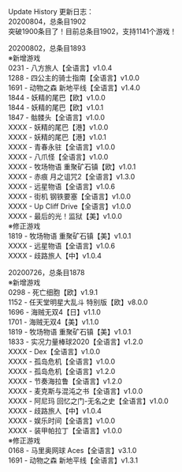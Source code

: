 Update History 更新日志：  
20200804，总条目1902  
突破1900条目了！目前总条目1902，支持1141个游戏！

20200802，总条目1893  
※新增游戏  
0231 - 八方旅人【全语言】v1.0.4  
1288 - 四公主的骑士指南【全语言】v1.0.0  
1691 - 动物之森 新地平线【全语言】v1.4.0  
1844 - 妖精的尾巴【欧】v1.0.0  
1844 - 妖精的尾巴【欧】v1.0.1  
1847 - 骷髅头【全语言】v1.0.0  
XXXX - 妖精的尾巴【港】v1.0.0  
XXXX - 妖精的尾巴【港】v1.0.1  
XXXX - 青春永驻【全语言】v1.0.0  
XXXX - 八爪怪【全语言】v1.0.0  
XXXX - 牧场物语 重聚矿石镇【欧】v1.0.1  
XXXX - 赤痕 月之诅咒2【全语言】v1.3.0  
XXXX - 远星物语【全语言】v1.0.6  
XXXX - 街机 钢铁要塞【全语言】v1.0.0  
XXXX - Up Cliff Drive【全语言】v1.0.0  
XXXX - 最后的光！监狱【美】v1.0.0  
※修正游戏  
1819 - 牧场物语 重聚矿石镇【美】v1.0.1  
XXXX - 远星物语【全语言】v1.0.6  
XXXX - 歧路旅人【中】v1.0.4  
  
20200726，总条目1878  
※新增游戏  
0298 - 死亡细胞【欧】v1.9.1  
1152 - 任天堂明星大乱斗 特别版【欧】v8.0.0  
1696 - 海贼无双4【日】v1.1.0  
1701 - 海贼无双4【美】v1.1.0  
1819 - 牧场物语 重聚矿石镇【美】v1.0.1  
1833 - 实况力量棒球2020【全语言】v1.2.0  
XXXX - Dex【全语言】v1.0.0  
XXXX - 孤岛危机【全语言】v1.0.0  
XXXX - 孤岛危机【全语言】v1.2.0  
XXXX - 节奏海拉鲁【全语言】v1.2.0  
XXXX - 麦克斯与混沌之书【全语言】v1.0.0  
XXXX - 阿尼玛 回忆之门-无名之史【全语言】v1.0.0  
XXXX - 歧路旅人【中】v1.0.4  
XXXX - 娱乐时间【全语言】v1.0.0  
XXXX - 装甲帕拉丁【全语言】v1.0.0  
※修正游戏  
0168 - 马里奥网球 Aces【全语言】v3.1.0  
1691 - 动物之森 新地平线【全语言】v1.3.1  
